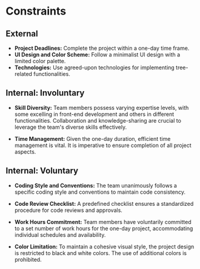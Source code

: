 # Constraints

## External

- **Project Deadlines:** Complete the project within a one-day time frame.
- **UI Design and Color Scheme:** Follow a minimalist UI design with a limited
  color palette.
- **Technologies:** Use agreed-upon technologies for implementing tree-related
  functionalities.

## Internal: Involuntary

- **Skill Diversity:** Team members possess varying expertise levels, with some
  excelling in front-end development and others in different functionalities.
  Collaboration and knowledge-sharing are crucial to leverage the team's diverse
  skills effectively.

- **Time Management:** Given the one-day duration, efficient time management is
  vital. It is imperative to ensure completion of all project aspects.

## Internal: Voluntary

- **Coding Style and Conventions:** The team unanimously follows a specific
  coding style and conventions to maintain code consistency.

- **Code Review Checklist:** A predefined checklist ensures a standardized
  procedure for code reviews and approvals.

- **Work Hours Commitment:** Team members have voluntarily committed to a set
  number of work hours for the one-day project, accommodating individual
  schedules and availability.

- **Color Limitation:** To maintain a cohesive visual style, the project design
  is restricted to black and white colors. The use of additional colors is
  prohibited.
